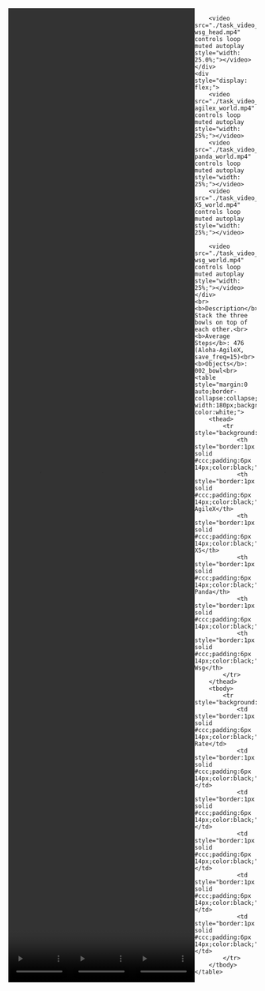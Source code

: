 <!DOCTYPE html>
<html lang="en">
<body>
    <div style="display: flex;">
        <video src="./task_video_clean/stack_bowls_three/aloha-agilex_head.mp4" controls loop muted autoplay style="width: 25.0%;"></video>
        <video src="./task_video_clean/stack_bowls_three/franka-panda_head.mp4" controls loop muted autoplay style="width: 25.0%;"></video>
        <video src="./task_video_clean/stack_bowls_three/ARX-X5_head.mp4" controls loop muted autoplay style="width: 25.0%;"></video>
        
        <video src="./task_video_clean/stack_bowls_three/ur5-wsg_head.mp4" controls loop muted autoplay style="width: 25.0%;"></video>
    </div>
    <div style="display: flex;">
        <video src="./task_video_clean/stack_bowls_three/aloha-agilex_world.mp4" controls loop muted autoplay style="width: 25%;"></video>
        <video src="./task_video_clean/stack_bowls_three/franka-panda_world.mp4" controls loop muted autoplay style="width: 25%;"></video>
        <video src="./task_video_clean/stack_bowls_three/ARX-X5_world.mp4" controls loop muted autoplay style="width: 25%;"></video>
        
        <video src="./task_video_clean/stack_bowls_three/ur5-wsg_world.mp4" controls loop muted autoplay style="width: 25%;"></video>
    </div>
    <br><b>Description</b>: Stack the three bowls on top of each other.<br>
    <b>Average Steps</b>: 476 (Aloha-AgileX, save_freq=15)<br>
    <b>Objects</b>: 002_bowl<br>
    <table style="margin:0 auto;border-collapse:collapse;width:auto;min-width:180px;background-color:white;">
        <thead>
            <tr style="background:#f0f0f0;">
                <th style="border:1px solid #ccc;padding:6px 14px;color:black;">Embodiments</th>
                <th style="border:1px solid #ccc;padding:6px 14px;color:black;">Aloha-AgileX</th>
                <th style="border:1px solid #ccc;padding:6px 14px;color:black;">ARX-X5</th>
                <th style="border:1px solid #ccc;padding:6px 14px;color:black;">Franka-Panda</th>
                <th style="border:1px solid #ccc;padding:6px 14px;color:black;">Piper</th>
                <th style="border:1px solid #ccc;padding:6px 14px;color:black;">UR5-Wsg</th>
            </tr>
        </thead>
        <tbody>
            <tr style="background:white;">
                <td style="border:1px solid #ccc;padding:6px 14px;color:black;">Success Rate</td>
                <td style="border:1px solid #ccc;padding:6px 14px;color:black;">43%</td>
                <td style="border:1px solid #ccc;padding:6px 14px;color:black;">57%</td>
                <td style="border:1px solid #ccc;padding:6px 14px;color:black;">82%</td>
                <td style="border:1px solid #ccc;padding:6px 14px;color:black;">0%</td>
                <td style="border:1px solid #ccc;padding:6px 14px;color:black;">81%</td>
            </tr>
        </tbody>
    </table>
</body>
</html>
